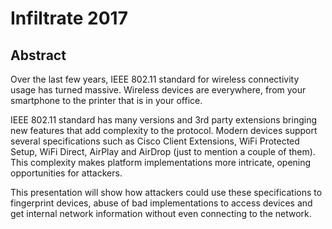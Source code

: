 # Infiltrate 2017

## Abstract

Over the last few years, IEEE 802.11 standard for wireless connectivity usage has turned massive. Wireless devices are everywhere, from your smartphone to the printer that is in your office.

IEEE 802.11 standard has many versions and 3rd party extensions bringing new features that add complexity to the protocol. Modern devices support several specifications such as Cisco Client Extensions, WiFi Protected Setup, WiFi Direct, AirPlay and AirDrop (just to mention a couple of them). This complexity makes platform implementations more intricate, opening opportunities for attackers.

This presentation will show how attackers could use these specifications to fingerprint devices, abuse of bad implementations to access devices and get internal network information without even connecting to the network.
